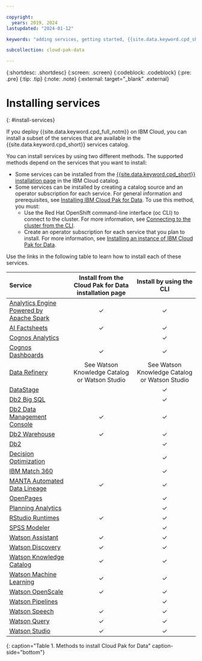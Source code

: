 ```yaml
---

copyright:
  years: 2019, 2024
lastupdated: "2024-01-12"

keywords: "adding services, getting started, {{site.data.keyword.cpd_short}}, {{site.data.keyword.cpd_full_notm}}, data, ai, analytics, data analytics, governance, data governance"

subcollection: cloud-pak-data

---
```


{:shortdesc: .shortdesc}
{:screen: .screen}
{:codeblock: .codeblock}
{:pre: .pre}
{:tip: .tip}
{:note: .note}
{:external: target="_blank" .external}


# Installing services
{: #install-services}

If you deploy {{site.data.keyword.cpd_full_notm}} on IBM Cloud, you can install a subset of the services that are available in the {{site.data.keyword.cpd_short}} services catalog.

You can install services by using two different methods. The supported methods depend on the services that you want to install:

* Some services can be installed from the [{{site.data.keyword.cpd_short}} installation page](https://cloud.ibm.com/catalog/content/ibm-cp-datacore-6825cc5d-dbf8-4ba2-ad98-690e6f221701-global) in the IBM Cloud catalog.
* Some services can be installed by creating a catalog source and an operator subscription for each service. For general information and prerequisites, see [Installing IBM Cloud Pak for Data](https://www.ibm.com/docs/SSQNUZ_4.7.x/cpd/install/install.html). To use this method, you must:
   * Use the Red Hat OpenShift command-line interface (oc CLI) to connect to the cluster. For more information, see [Connecting to the cluster from the CLI](https://cloud.ibm.com/docs/openshift?topic=openshift-access_cluster#access_oc_cli).
   * Create an operator subscription for each service that you plan to install. For more information, see [Installing an instance of IBM Cloud Pak for Data](https://www.ibm.com/docs/SSQNUZ_4.7.x/cpd/install/install-platform.html).

Use the links in the following table to learn how to install each of these services.

|Service          |Install from the Cloud Pak for Data installation page    |Install by using the CLI|
|:------------- |:-----------------------------------------------------------------:| :-----------:|
|[Analytics Engine Powered by Apache Spark](https://www.ibm.com/docs/SSQNUZ_4.7.x/svc-welcome/spark.html)                                                         | ✓ | ✓ |
|[AI Factsheets](https://www.ibm.com/docs/SSQNUZ_4.7.x/svc-welcome/aifact.html)                                                                                   | ✓ | ✓ |
|[Cognos Analytics](https://www.ibm.com/docs/SSQNUZ_4.7.x/svc-welcome/ca.html)                                                                                    | |  ✓  |
|[Cognos Dashboards](https://www.ibm.com/docs/SSQNUZ_4.7.x/svc-welcome/idash.html)                                                                                | ✓ | ✓ |
|[Data Refinery](https://www.ibm.com/docs/SSQNUZ_4.7.x/svc-welcome/dr.html)| See Watson Knowledge Catalog or Watson Studio |See Watson Knowledge Catalog or Watson Studio |
|[DataStage](https://www.ibm.com/docs/SSQNUZ_4.7.x/svc-welcome/ds.html)                                                                                           | |  ✓  |
|[Db2 Big SQL](https://www.ibm.com/docs/SSQNUZ_4.7.x/svc-welcome/bigsql.html)                                                                                     | |  ✓  |
|[Db2 Data Management Console](https://www.ibm.com/docs/SSQNUZ_4.7.x/svc-welcome/dmc.html)                                                                        | ✓ | ✓ |
|[Db2 Warehouse](https://www.ibm.com/docs/SSQNUZ_4.7.x/svc-welcome/db2wh.html)                                                                                    | ✓ | ✓ |
|[Db2](https://www.ibm.com/docs/SSQNUZ_4.7.x/svc-welcome/db2oltp.html)                                                                                            | | ✓ |
|[Decision Optimization](https://www.ibm.com/docs/SSQNUZ_4.7.x/svc-welcome/do.html)                                                                               | |  ✓  |
|[IBM Match 360](https://www.ibm.com/docs/SSQNUZ_4.7.x/svc-welcome/mdc.html)                                                                                      | |  ✓  |
|[MANTA Automated Data Lineage](https://www.ibm.com/docs/SSQNUZ_4.7.x/svc-welcome/manta.html)                                                                     | ✓ | ✓ |
|[OpenPages](https://www.ibm.com/docs/SSQNUZ_4.7.x/svc-welcome/openpages.html)                                                                                    | |  ✓  |
|[Planning Analytics](https://www.ibm.com/docs/SSQNUZ_4.7.x/svc-welcome/pa.html)                                                                                  | |  ✓  |
|[RStudio Runtimes](https://www.ibm.com/docs/SSQNUZ_4.7.x/svc-welcome/rstudio.html)                                                                               | ✓ | ✓ |
|[SPSS Modeler](https://www.ibm.com/docs/SSQNUZ_4.7.x/svc-welcome/spssmodeler.html)                                                                               | |  ✓  |
|[Watson Assistant](https://www.ibm.com/docs/SSQNUZ_4.7.x/svc-welcome/watsonassist.html)                                                                          | ✓ | ✓ |
|[Watson Discovery](https://www.ibm.com/docs/SSQNUZ_4.7.x/svc-welcome/discovery.html)                                                                             | ✓ | ✓ |
|[Watson Knowledge Catalog](https://www.ibm.com/docs/SSQNUZ_4.7.x/svc-welcome/wkc.html)                                                                           | ✓ | ✓ |
|[Watson Machine Learning](https://www.ibm.com/docs/SSQNUZ_4.7.x/svc-welcome/wml.html)                                                                            | ✓ | ✓ |
|[Watson OpenScale](https://www.ibm.com/docs/SSQNUZ_4.7.x/svc-welcome/aiopenscale.html)                                                                           | ✓ | ✓ |
|[Watson Pipelines](https://www.ibm.com/docs/SSQNUZ_4.7.x/svc-welcome/wsp.html)                                                                                   | | ✓ |
|[Watson Speech](https://www.ibm.com/docs/SSQNUZ_4.7.x/svc-welcome/wstt.html)                                                                                     | ✓| ✓ |
|[Watson Query](https://www.ibm.com/docs/SSQNUZ_4.7.x/svc-welcome/dv.html)                                                                                        | ✓ | ✓ |
|[Watson Studio](https://www.ibm.com/docs/SSQNUZ_4.7.x/svc-welcome/wsl.html)                                                                                      | ✓ | ✓ |
{: caption="Table 1. Methods to install Cloud Pak for Data" caption-side="bottom"}
